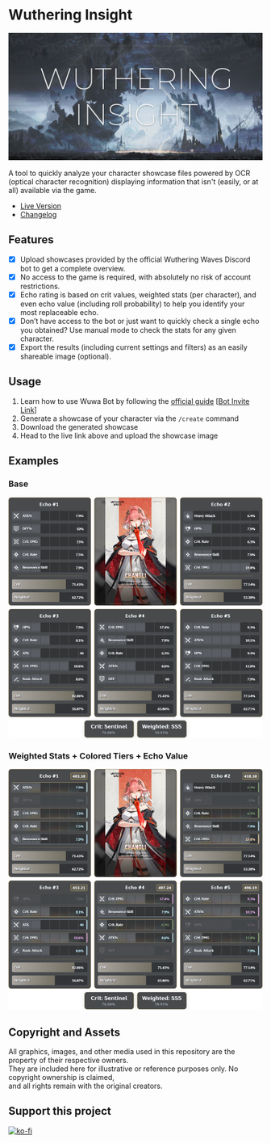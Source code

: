 # Wuthering Insight

![](https://raw.githubusercontent.com/ChristopherKlay/WutheringInsight/refs/heads/main/media/img/banner.jpg)

A tool to quickly analyze your character showcase files powered by OCR (optical character recognition) displaying information that isn't (easily, or at all) available via the game.

-   [Live Version](https://christopherklay.github.io/WutheringInsight/)
-   [Changelog](https://github.com/ChristopherKlay/WutheringInsight/blob/main/changelog.md)

## Features

-   [x] Upload showcases provided by the official Wuthering Waves Discord bot to get a complete overview.
-   [x] No access to the game is required, with absolutely no risk of account restrictions.
-   [x] Echo rating is based on crit values, weighted stats (per character), and even echo value (including roll probability) to help you identify your most replaceable echo.
-   [x] Don’t have access to the bot or just want to quickly check a single echo you obtained? Use manual mode to check the stats for any given character.
-   [x] Export the results (including current settings and filters) as an easily shareable image (optional).

## Usage

1. Learn how to use Wuwa Bot by following the [official guide](https://wutheringwaves.kurogames.com/en/main/news/detail/1959) [[Bot Invite Link](https://discord.com/oauth2/authorize?client_id=1323482066758930452)]
2. Generate a showcase of your character via the `/create` command
3. Download the generated showcase
4. Head to the live link above and upload the showcase image

## Examples

### Base

<p align="center">

![](https://raw.githubusercontent.com/ChristopherKlay/WutheringInsight/refs/heads/main/media/img/examples/base.png)

</p>

### Weighted Stats + Colored Tiers + Echo Value

<p align="center">

![](https://raw.githubusercontent.com/ChristopherKlay/WutheringInsight/refs/heads/main/media/img/examples/filters.png)

</p>

## Copyright and Assets

All graphics, images, and other media used in this repository are the property of their respective owners.  
They are included here for illustrative or reference purposes only. No copyright ownership is claimed,  
and all rights remain with the original creators.

## Support this project

[![ko-fi](https://ko-fi.com/img/githubbutton_sm.svg)](https://ko-fi.com/B0B079EUW)
